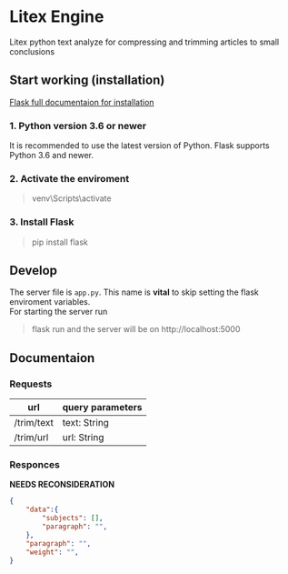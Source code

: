# Litex Engine
Litex python text analyze for compressing and trimming articles to small conclusions


## Start working (installation)
[Flask full documentaion for installation](https://flask.palletsprojects.com/en/2.0.x/installation/)
### 1. Python version 3.6 or newer
It is recommended to use the latest version of Python. Flask supports Python 3.6 and newer.

### 2. Activate the enviroment
> venv\Scripts\activate

### 3. Install Flask
>pip install flask


## Develop
The server file is `app.py`. This name is **vital** to skip setting the flask enviroment variables.\
For starting the server run
> flask run
and the server will be on http://localhost:5000

## Documentaion
### Requests
|url       |query parameters  |
| -------- | ---------------- |
|/trim/text|text: String      |
|/trim/url |url: String       |

### Responces
**NEEDS RECONSIDERATION**
```json
{
    "data":{
        "subjects": [],
        "paragraph": "",
    },
    "paragraph": "",
    "weight": "",
}
```